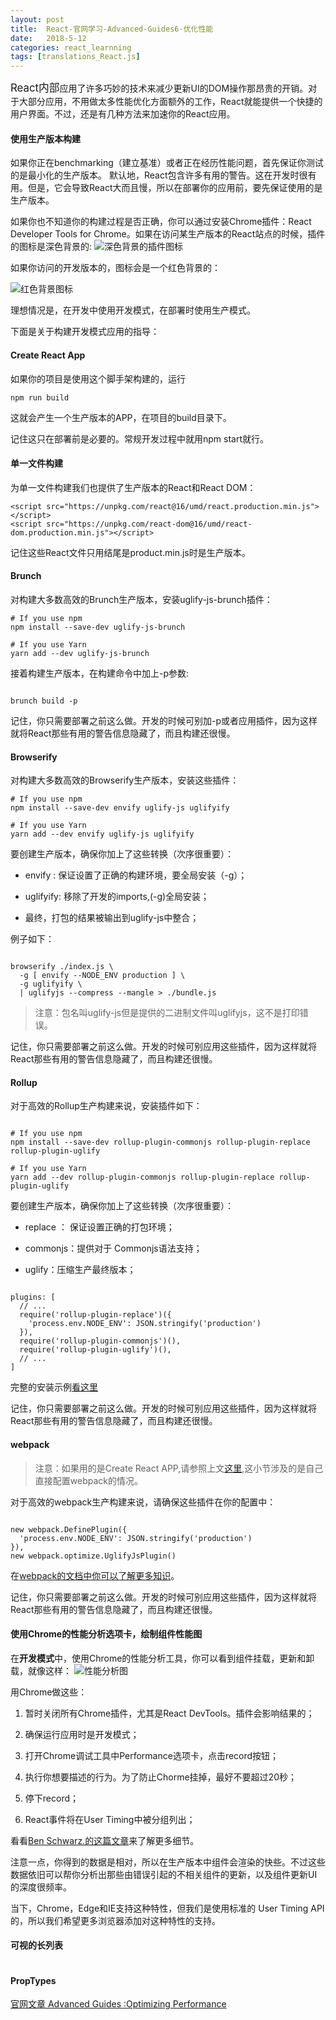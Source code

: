 ```yaml
---
layout: post
title:  React-官网学习-Advanced-Guides6-优化性能
date:   2018-5-12
categories: react_learnning
tags: [translations_React.js]
---
```

<big>React内部</big>应用了许多巧妙的技术来减少更新UI的DOM操作那昂贵的开销。对于大部分应用，不用做太多性能优化方面额外的工作，React就能提供一个快捷的用户界面。不过，还是有几种方法来加速你的React应用。

#### 使用生产版本构建

如果你正在benchmarking（建立基准）或者正在经历性能问题，首先保证你测试的是最小化的生产版本。
默认地，React包含许多有用的警告。这在开发时很有用。但是，它会导致React大而且慢，所以在部署你的应用前，要先保证使用的是生产版本。

如果你也不知道你的构建过程是否正确，你可以通过安装Chrome插件：React Developer Tools for Chrome。如果在访问某生产版本的React站点的时候，插件的图标是深色背景的:
![深色背景的插件图标](https://reactjs.org/static/devtools-prod-d0f767f80866431ccdec18f200ca58f1-1e9b4.png)

如果你访问的开发版本的，图标会是一个红色背景的：

![红色背景图标](https://reactjs.org/static/devtools-dev-e434ce2f7e64f63e597edf03f4465694-1e9b4.png)

理想情况是，在开发中使用开发模式，在部署时使用生产模式。

下面是关于构建开发模式应用的指导：

#### Create React App
如果你的项目是使用这个脚手架构建的，运行
```
npm run build
```
这就会产生一个生产版本的APP，在项目的build目录下。

记住这只在部署前是必要的。常规开发过程中就用npm start就行。

#### 单一文件构建
为单一文件构建我们也提供了生产版本的React和React DOM：
```
<script src="https://unpkg.com/react@16/umd/react.production.min.js"></script>
<script src="https://unpkg.com/react-dom@16/umd/react-dom.production.min.js"></script>

```

记住这些React文件只用结尾是product.min.js时是生产版本。

#### Brunch
对构建大多数高效的Brunch生产版本，安装uglify-js-brunch插件：
```
# If you use npm
npm install --save-dev uglify-js-brunch

# If you use Yarn
yarn add --dev uglify-js-brunch

```

接着构建生产版本，在构建命令中加上-p参数:

```

brunch build -p

```

记住，你只需要部署之前这么做。开发的时候可别加-p或者应用插件，因为这样就将React那些有用的警告信息隐藏了，而且构建还很慢。

#### Browserify

对构建大多数高效的Browserify生产版本，安装这些插件：

```
# If you use npm
npm install --save-dev envify uglify-js uglifyify 

# If you use Yarn
yarn add --dev envify uglify-js uglifyify 

```

要创建生产版本，确保你加上了这些转换（次序很重要）：

* envify : 保证设置了正确的构建环境，要全局安装（-g）；

* uglifyify: 移除了开发的imports,(-g)全局安装；

* 最终，打包的结果被输出到uglify-js中整合；

例子如下：

```

browserify ./index.js \
  -g [ envify --NODE_ENV production ] \
  -g uglifyify \
  | uglifyjs --compress --mangle > ./bundle.js

```

>注意：包名叫uglify-js但是提供的二进制文件叫uglifyjs，这不是打印错误。

记住，你只需要部署之前这么做。开发的时候可别应用这些插件，因为这样就将React那些有用的警告信息隐藏了，而且构建还很慢。

#### Rollup

对于高效的Rollup生产构建来说，安装插件如下：

```

# If you use npm
npm install --save-dev rollup-plugin-commonjs rollup-plugin-replace rollup-plugin-uglify 

# If you use Yarn
yarn add --dev rollup-plugin-commonjs rollup-plugin-replace rollup-plugin-uglify 

```

要创建生产版本，确保你加上了这些转换（次序很重要）：

* replace ： 保证设置正确的打包环境；

* commonjs：提供对于 Commonjs语法支持；

* uglify：压缩生产最终版本；

```

plugins: [
  // ...
  require('rollup-plugin-replace')({
    'process.env.NODE_ENV': JSON.stringify('production')
  }),
  require('rollup-plugin-commonjs')(),
  require('rollup-plugin-uglify')(),
  // ...
]

```

完整的安装示例[看这里](https://gist.github.com/Rich-Harris/cb14f4bc0670c47d00d191565be36bf0)

记住，你只需要部署之前这么做。开发的时候可别应用这些插件，因为这样就将React那些有用的警告信息隐藏了，而且构建还很慢。

#### webpack

>注意：如果用的是Create React APP,请参照上文[这里](https://reactjs.org/docs/optimizing-performance.html#create-react-app),这小节涉及的是自己直接配置webpack的情况。

对于高效的webpack生产构建来说，请确保这些插件在你的配置中：
```

new webpack.DefinePlugin({
  'process.env.NODE_ENV': JSON.stringify('production')
}),
new webpack.optimize.UglifyJsPlugin()

```

在[webpack的文档中你可以了解更多知识](https://webpack.js.org/guides/production-build/)。

记住，你只需要部署之前这么做。开发的时候可别应用这些插件，因为这样就将React那些有用的警告信息隐藏了，而且构建还很慢。


#### 使用Chrome的性能分析选项卡，绘制组件性能图

在**开发模式**中，使用Chrome的性能分析工具，你可以看到组件挂载，更新和卸载，就像这样：
![性能分析图](https://reactjs.org/static/react-perf-chrome-timeline-64d522b74fb585f1abada9801f85fa9d-dcc89.png)

用Chrome做这些：
1. 暂时关闭所有Chrome插件，尤其是React DevTools。插件会影响结果的；

2. 确保运行应用时是开发模式；

3. 打开Chrome调试工具中Performance选项卡，点击record按钮；

4. 执行你想要描述的行为。为了防止Chorme挂掉，最好不要超过20秒；

5. 停下record；

6. React事件将在User Timing中被分组列出；

看看[Ben Schwarz.的这篇文章](https://building.calibreapp.com/debugging-react-performance-with-react-16-and-chrome-devtools-c90698a522ad)来了解更多细节。

注意一点，你得到的数据是相对，所以在生产版本中组件会渲染的快些。不过这些数据依旧可以帮你分析出那些由错误引起的不相关组件的更新，以及组件更新UI的深度很频率。

当下，Chrome，Edge和IE支持这种特性，但我们是使用标准的 User Timing API的，所以我们希望更多浏览器添加对这种特性的支持。

#### 可视的长列表















```

```


#### PropTypes



[官网文章 Advanced Guides :Optimizing Performance](https://reactjs.org/docs/optimizing-performance.html)


